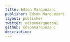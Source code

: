 ```yaml
---
title: Edson Marquezani
publisher: Edson Marquezani
layout: publisher
twitter: edsonmarquezani
github: edsonmarquezani
description:
---
```

